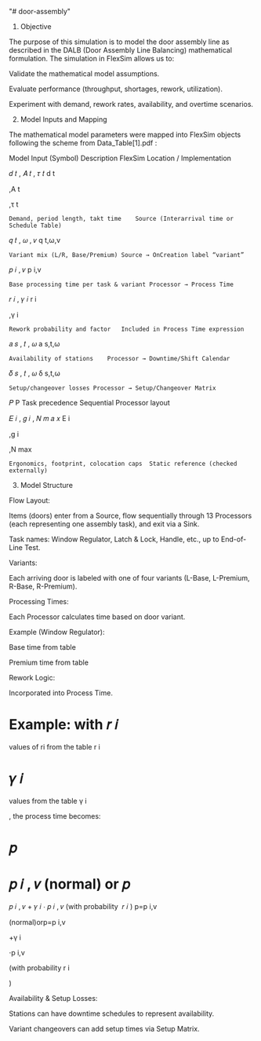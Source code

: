 "# door-assembly" 
1. Objective

The purpose of this simulation is to model the door assembly line as described in the DALB (Door Assembly Line Balancing) mathematical formulation. The simulation in FlexSim allows us to:

Validate the mathematical model assumptions.

Evaluate performance (throughput, shortages, rework, utilization).

Experiment with demand, rework rates, availability, and overtime scenarios.

2. Model Inputs and Mapping

The mathematical model parameters were mapped into FlexSim objects following the scheme from Data_Table[1].pdf
:

Model Input (Symbol)	Description	FlexSim Location / Implementation

𝑑
𝑡
,
𝐴
𝑡
,
𝜏
𝑡
d
t
	​

,A
t
	​

,τ
t
	​

	Demand, period length, takt time	Source (Interarrival time or Schedule Table)

𝑞
𝑡
,
𝜔
,
𝑣
q
t,ω,v
	​

	Variant mix (L/R, Base/Premium)	Source → OnCreation label “variant”

𝑝
𝑖
,
𝑣
p
i,v
	​

	Base processing time per task & variant	Processor → Process Time

𝑟
𝑖
,
𝛾
𝑖
r
i
	​

,γ
i
	​

	Rework probability and factor	Included in Process Time expression

𝑎
𝑠
,
𝑡
,
𝜔
a
s,t,ω
	​

	Availability of stations	Processor → Downtime/Shift Calendar

𝛿
𝑠
,
𝑡
,
𝜔
δ
s,t,ω
	​

	Setup/changeover losses	Processor → Setup/Changeover Matrix

𝑃
P	Task precedence	Sequential Processor layout

𝐸
𝑖
,
𝑔
𝑖
,
𝑁
𝑚
𝑎
𝑥
E
i
	​

,g
i
	​

,N
max
	​

	Ergonomics, footprint, colocation caps	Static reference (checked externally)
3. Model Structure

Flow Layout:

Items (doors) enter from a Source, flow sequentially through 13 Processors (each representing one assembly task), and exit via a Sink.

Task names: Window Regulator, Latch & Lock, Handle, etc., up to End-of-Line Test.

Variants:

Each arriving door is labeled with one of four variants (L-Base, L-Premium, R-Base, R-Premium).


Processing Times:

Each Processor calculates time based on door variant.

Example (Window Regulator):

Base time from table

Premium time from table

Rework Logic:

Incorporated into Process Time.

Example: with 
𝑟
𝑖
=
values of ri from the table
r
i
	​


𝛾
𝑖
=
values from the table 
γ
i
	​

, the process time becomes:

𝑝
=
𝑝
𝑖
,
𝑣
(normal)
or
𝑝
=
𝑝
𝑖
,
𝑣
+
𝛾
𝑖
⋅
𝑝
𝑖
,
𝑣
(with probability 
𝑟
𝑖
)
p=p
i,v
	​

(normal)orp=p
i,v
	​

+γ
i
	​

⋅p
i,v
	​

(with probability r
i
	​

)



Availability & Setup Losses:

Stations can have downtime schedules to represent availability.

Variant changeovers can add setup times via Setup Matrix.
